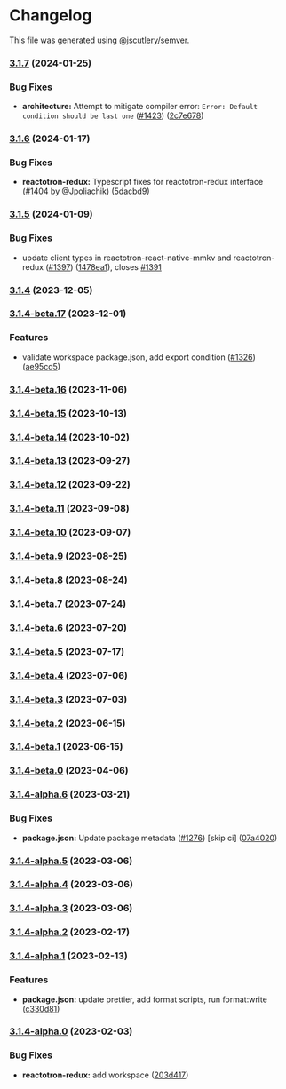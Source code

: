 # Changelog

This file was generated using [@jscutlery/semver](https://github.com/jscutlery/semver).

### [3.1.7](https://github.com/infinitered/reactotron/compare/reactotron-redux@3.1.6...reactotron-redux@3.1.7) (2024-01-25)


### Bug Fixes

* **architecture:** Attempt to mitigate compiler error: `Error: Default condition should be last one` ([#1423](https://github.com/infinitered/reactotron/issues/1423)) ([2c7e678](https://github.com/infinitered/reactotron/commit/2c7e678e5afaea79cd01f4ab6e90bd67339fc80a))

### [3.1.6](https://github.com/infinitered/reactotron/compare/reactotron-redux@3.1.5...reactotron-redux@3.1.6) (2024-01-17)


### Bug Fixes

* **reactotron-redux:** Typescript fixes for reactotron-redux interface ([#1404](https://github.com/infinitered/reactotron/issues/1404) by @Jpoliachik) ([5dacbd9](https://github.com/infinitered/reactotron/commit/5dacbd9525bae74a70ce6b0ab9e9cc6b8778f708))

### [3.1.5](https://github.com/infinitered/reactotron/compare/reactotron-redux@3.1.4...reactotron-redux@3.1.5) (2024-01-09)


### Bug Fixes

* update client types in reactotron-react-native-mmkv and reactotron-redux ([#1397](https://github.com/infinitered/reactotron/issues/1397)) ([1478ea1](https://github.com/infinitered/reactotron/commit/1478ea176552b9e0e6606a41f4cc2cd3a33fe587)), closes [#1391](https://github.com/infinitered/reactotron/issues/1391)

### [3.1.4](https://github.com/infinitered/reactotron/compare/reactotron-redux@3.1.4-beta.17...reactotron-redux@3.1.4) (2023-12-05)

### [3.1.4-beta.17](https://github.com/infinitered/reactotron/compare/reactotron-redux@3.1.4-beta.16...reactotron-redux@3.1.4-beta.17) (2023-12-01)


### Features

* validate workspace package.json, add export condition ([#1326](https://github.com/infinitered/reactotron/issues/1326)) ([ae95cd5](https://github.com/infinitered/reactotron/commit/ae95cd536de187ede034e5183ceeb812f356d273))

### [3.1.4-beta.16](https://github.com/infinitered/reactotron/compare/reactotron-redux@3.1.4-beta.15...reactotron-redux@3.1.4-beta.16) (2023-11-06)

### [3.1.4-beta.15](https://github.com/infinitered/reactotron/compare/reactotron-redux@3.1.4-beta.14...reactotron-redux@3.1.4-beta.15) (2023-10-13)

### [3.1.4-beta.14](https://github.com/infinitered/reactotron/compare/reactotron-redux@3.1.4-beta.13...reactotron-redux@3.1.4-beta.14) (2023-10-02)

### [3.1.4-beta.13](https://github.com/infinitered/reactotron/compare/reactotron-redux@3.1.4-beta.12...reactotron-redux@3.1.4-beta.13) (2023-09-27)

### [3.1.4-beta.12](https://github.com/infinitered/reactotron/compare/reactotron-redux@3.1.4-beta.11...reactotron-redux@3.1.4-beta.12) (2023-09-22)

### [3.1.4-beta.11](https://github.com/infinitered/reactotron/compare/reactotron-redux@3.1.4-beta.10...reactotron-redux@3.1.4-beta.11) (2023-09-08)

### [3.1.4-beta.10](https://github.com/infinitered/reactotron/compare/reactotron-redux@3.1.4-beta.9...reactotron-redux@3.1.4-beta.10) (2023-09-07)

### [3.1.4-beta.9](https://github.com/infinitered/reactotron/compare/reactotron-redux@3.1.4-beta.8...reactotron-redux@3.1.4-beta.9) (2023-08-25)

### [3.1.4-beta.8](https://github.com/infinitered/reactotron/compare/reactotron-redux@3.1.4-beta.7...reactotron-redux@3.1.4-beta.8) (2023-08-24)

### [3.1.4-beta.7](https://github.com/infinitered/reactotron/compare/reactotron-redux@3.1.4-beta.6...reactotron-redux@3.1.4-beta.7) (2023-07-24)

### [3.1.4-beta.6](https://github.com/infinitered/reactotron/compare/reactotron-redux@3.1.4-beta.5...reactotron-redux@3.1.4-beta.6) (2023-07-20)

### [3.1.4-beta.5](https://github.com/infinitered/reactotron/compare/reactotron-redux@3.1.4-beta.4...reactotron-redux@3.1.4-beta.5) (2023-07-17)

### [3.1.4-beta.4](https://github.com/infinitered/reactotron/compare/reactotron-redux@3.1.4-beta.3...reactotron-redux@3.1.4-beta.4) (2023-07-06)

### [3.1.4-beta.3](https://github.com/infinitered/reactotron/compare/reactotron-redux@3.1.4-beta.2...reactotron-redux@3.1.4-beta.3) (2023-07-03)

### [3.1.4-beta.2](https://github.com/infinitered/reactotron/compare/reactotron-redux@3.1.4-beta.1...reactotron-redux@3.1.4-beta.2) (2023-06-15)

### [3.1.4-beta.1](https://github.com/infinitered/reactotron/compare/reactotron-redux@3.1.4-beta.0...reactotron-redux@3.1.4-beta.1) (2023-06-15)

### [3.1.4-beta.0](https://github.com/infinitered/reactotron/compare/reactotron-redux@3.1.4-alpha.6...reactotron-redux@3.1.4-beta.0) (2023-04-06)

### [3.1.4-alpha.6](https://github.com/infinitered/reactotron/compare/reactotron-redux@3.1.4-alpha.5...reactotron-redux@3.1.4-alpha.6) (2023-03-21)


### Bug Fixes

* **package.json:** Update package metadata ([#1276](https://github.com/infinitered/reactotron/issues/1276)) [skip ci] ([07a4020](https://github.com/infinitered/reactotron/commit/07a4020bf528de100a9191bd92a92d835d5ccaa7))

### [3.1.4-alpha.5](https://github.com/infinitered/reactotron/compare/reactotron-redux@3.1.4-alpha.4...reactotron-redux@3.1.4-alpha.5) (2023-03-06)

### [3.1.4-alpha.4](https://github.com/infinitered/reactotron/compare/reactotron-redux@3.1.4-alpha.3...reactotron-redux@3.1.4-alpha.4) (2023-03-06)

### [3.1.4-alpha.3](https://github.com/infinitered/reactotron/compare/reactotron-redux@3.1.4-alpha.2...reactotron-redux@3.1.4-alpha.3) (2023-03-06)

### [3.1.4-alpha.2](https://github.com/infinitered/reactotron/compare/reactotron-redux@3.1.4-alpha.1...reactotron-redux@3.1.4-alpha.2) (2023-02-17)

### [3.1.4-alpha.1](https://github.com/infinitered/reactotron/compare/reactotron-redux@3.1.4-alpha.0...reactotron-redux@3.1.4-alpha.1) (2023-02-13)


### Features

* **package.json:** update prettier, add format scripts, run format:write ([c330d81](https://github.com/infinitered/reactotron/commit/c330d81426c3f6f371a29a8a00ba9d1d6ce2d97a))

### [3.1.4-alpha.0](https://github.com/infinitered/reactotron/compare/reactotron-redux@3.1.3...reactotron-redux@3.1.4-alpha.0) (2023-02-03)


### Bug Fixes

* **reactotron-redux:** add workspace ([203d417](https://github.com/infinitered/reactotron/commit/203d4171cc277bcb690e5be826b3b838664ba1b0))
